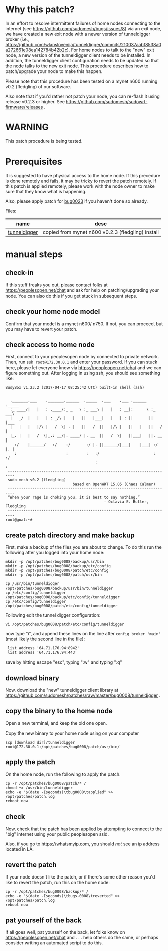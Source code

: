 # Why this patch?
In an effort to resolve intermittent failures of home nodes connecting to the internet (see https://github.com/sudomesh/bugs/issues/8) via an exit node, we have created a new exit node with a newer version of tunneldigger broker (i.e., https://github.com/wlanslovenija/tunneldigger/commits/210037aabf8538a0a272661e08ea142784b42b2c). For home nodes to talk to the "new" exit node, a new version of the tunneldigger client needs to be installed. In addition, the tunneldigger client configuration needs to be updated so that the node talks to the new exit node. This procedure describes how to patch/upgrade your node to make this happen.

Please note that this procedure has been tested on a mynet n600 running v0.2 (fledgling) of our software. 

Also note that if you'd rather not patch your node, you can re-flash it using release v0.2.3 or higher. See https://github.com/sudomesh/sudowrt-firmware/releases .

# WARNING
This patch procedure is being tested.

# Prerequisites

It is suggested to have physical access to the home node. If this precedure is done remotely and fails, it may be tricky to revert the patch remotely. If this patch is applied remotely, please work with the node owner to make sure that they know what is happening.

Also, please apply patch for [bug0023](./bug0023) if you haven't done so already.

Files:

 name | desc
 --- | ---
[tunneldigger](./tunneldigger) | copied from mynet n600 v0.2.3 (fledgling) install

# manual steps

## check-in

If this stuff freaks you out, please contact folks at https://peoplesopen.net/chat and ask for help on patching/upgrading your node. You can also do this if you get stuck in subsequent steps.

## check your home node model

Confirm that your model is a mynet n600/ n750. If not, you can proceed, but you may have to revert your patch.

## check access to home node

First, connect to your peoplesopen node by connected to private network. Then, run ```ssh root@172.30.0.1``` and enter your password. If you can stuck here, please let everyone know via https://peopleopen.net/chat and we can figure something out. 
After logging in using ssh, you should see something like:

```
BusyBox v1.23.2 (2017-04-17 08:25:42 UTC) built-in shell (ash)


  ._______.___    ._______.______  ._____  .___    .___ .______  ._____  
  :_ ____/|   |   : .____/:_ _   \ :_ ___\ |   |   : __|:      \ :_ ___\ 
  |   _/  |   |   | : _/\ |   |   ||   |___|   |   | : ||       ||   |___
  |   |   |   |/\ |   /  \| . |   ||   /  ||   |/\ |   ||   |   ||   /  |
  |_. |   |   /  \|_.: __/|. ____/ |. __  ||   /  \|   ||___|   ||. __  |
    :/    |______/   :/    :/       :/ |. ||______/|___|    |___| :/ |. |
    :                      :        :   :/                        :   :/ 
                                        :                             : 
 -------------------------------------------------------------------------
 sudo mesh v0.2 (fledgling)
                              based on OpenWRT 15.05 (Chaos Calmer)
 -------------------------------------------------------------------------
 “When your rage is choking you, it is best to say nothing.” 
                                            - Octavia E. Butler, Fledgling
 -------------------------------------------------------------------------
root@goat:~# 
```

## create patch directory and make backup

First, make a backup of the files you are about to change. To do this run the following after you logged into your home node:

```
mkdir -p /opt/patches/bug0008/backup/usr/bin
mkdir -p /opt/patches/bug0008/backup/etc/config
mkdir -p /opt/patches/bug0008/patch/etc/config
mkdir -p /opt/patches/bug0008/patch/usr/bin

cp /usr/bin/tunneldigger /opt/patches/bug0008/backup/usr/bin/tunneldigger
cp /etc/config/tunneldigger /opt/patches/bug0008/backup/etc/config/tunneldigger
cp /etc/config/tunneldigger /opt/patches/bug0008/patch/etc/config/tunneldigger
```

Following edit the tunnel digger configuration:

```
vi /opt/patches/bug0008/patch/etc/config/tunneldigger
```

now type "i", and append these lines on the line after ```config broker 'main'``` (most likely the second line in the file):

```
 list address '64.71.176.94:8942'
 list address '64.71.176.94:443'
```

save by hitting escape "esc", typing ":w" and typing ":q"


## download binary

Now, download the "new" tunneldigger client library at https://github.com/sudomesh/patches/raw/master/bug0008/tunneldigger . 

## copy the binary to the home node
Open a new terminal, and keep the old one open.

Copy the new binary to your home node using on your computer

```
scp [download dir]/tunneldigger root@172.30.0.1:/opt/patches/bug0008/patch/usr/bin/
```

## apply the patch

On the home node, run the following to apply the patch.

```
cp -r /opt/patches/bug0008/patch/* /
chmod +x /usr/bin/tunneldigger
echo -e "$(date -Iseconds)\tbug0008\tapplied" >> /opt/patches/patch.log
reboot now
```

## check 
Now, check that the patch has been applied by attempting to connect to the "big" internet using your public peoplesopen ssid. 

Also, if you go to https://whatsmyip.com, you should *not* see an ip address located in LA.

## revert the patch

If your node doesn't like the patch, or if there's some other reason you'd like to revert the patch, run this on the home node:

```
cp -r /opt/patches/bug0008/backup/* /
echo -e "$(date -Iseconds)\tbugs-0008\treverted" >> /opt/patches/patch.log
reboot now
```

## pat yourself of the back
If all goes well, pat yourself on the back, let folks know on https://peoplesopen.net/chat and . . . help others do the same, or perhaps consider writing an automated script to do this.
